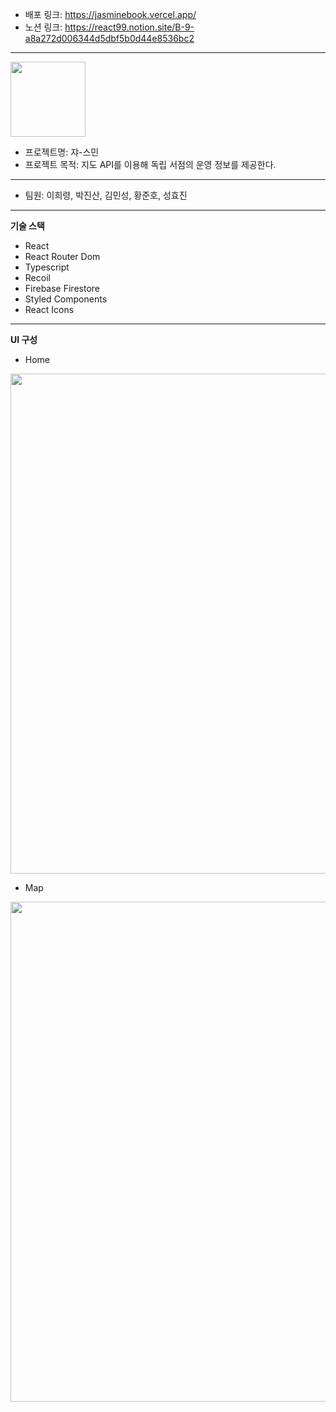 - 배포 링크: https://jasminebook.vercel.app/
- 노션 링크: https://react99.notion.site/B-9-a8a272d006344d5dbf5b0d44e8536bc2

----------------------

<img src="https://user-images.githubusercontent.com/117061017/215396676-7be26fd4-1df0-4724-a0af-66c423ff3c74.png" height="120"/>

- 프로젝트명: 쟈-스민
- 프로젝트 목적: 지도 API를 이용해 독립 서점의 운영 정보를 제공한다.

----------------------

- 팀원: 이희령, 박진산, 김민성, 황준호, 성효진
----------------------

**기술 스택**

- React
- React Router Dom
- Typescript
- Recoil
- Firebase Firestore
- Styled Components
- React Icons

----------------------

**UI 구성**
- Home
<img src="https://user-images.githubusercontent.com/117061017/215397495-1227e2a8-9084-41df-9b9f-675a1c6d12d0.png" width="800"/>

- Map
<img src="https://user-images.githubusercontent.com/117061017/215397619-bef9d85b-c910-400d-a38e-c9fc9603aaf4.png" width="800"/>

